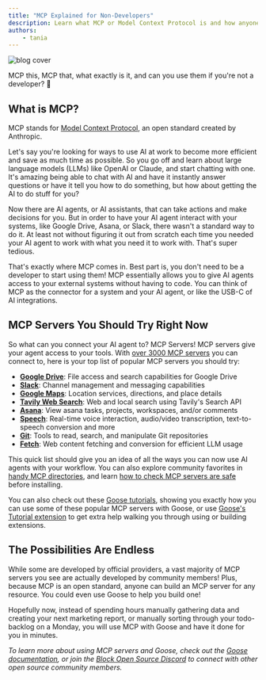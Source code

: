 ```yaml
---
title: "MCP Explained for Non-Developers"
description: Learn what MCP or Model Context Protocol is and how anyone can use it to save time on tasks.
authors: 
    - tania
---
```


![blog cover](mcp_nondevs.png)

MCP this, MCP that, what exactly is it, and can you use them if you're not a developer? 🤔

<!--truncate-->

## What is MCP?

MCP stands for [Model Context Protocol](https://modelcontextprotocol.io/introduction), an open standard created by Anthropic.

Let's say you're looking for ways to use AI at work to become more efficient and save as much time as possible. So you go off and learn about large language models (LLMs) like OpenAI or Claude, and start chatting with one. It's amazing being able to chat with AI and have it instantly answer questions or have it tell you how to do something, but how about getting the AI to do stuff for you?

Now there are AI agents, or AI assistants, that can take actions and make decisions for you. But in order to have your AI agent interact with your systems, like Google Drive, Asana, or Slack, there wasn't a standard way to do it. At least not without figuring it out from scratch each time you needed your AI agent to work with what you need it to work with. That's super tedious.

That's exactly where MCP comes in. Best part is, you don't need to be a developer to start using them! MCP essentially allows you to give AI agents access to your external systems without having to code. You can think of MCP as the connector for a system and your AI agent, or like the USB-C of AI integrations.

## MCP Servers You Should Try Right Now
So what can you connect your AI agent to? MCP Servers! MCP servers give your agent access to your tools. With [over 3000 MCP servers](https://glama.ai/mcp/servers) you can connect to, here is your top list of popular MCP servers you should try:

- **[Google Drive](https://github.com/rishipradeep-think41/drive-mcp)**: File access and search capabilities for Google Drive
- **[Slack](https://github.com/modelcontextprotocol/servers/tree/main/src/slack)**: Channel management and messaging capabilities
- **[Google Maps](https://github.com/modelcontextprotocol/servers/tree/main/src/google-maps)**: Location services, directions, and place details
- **[Tavily Web Search](https://github.com/RamXX/mcp-tavily)**: Web and local search using Tavily's Search API
- **[Asana](https://github.com/roychri/mcp-server-asana)**: View asana tasks, projects, workspaces, and/or comments
- **[Speech](https://github.com/Kvadratni/speech-mcp)**: Real-time voice interaction, audio/video transcription, text-to-speech conversion and more
- **[Git](https://github.com/modelcontextprotocol/servers/tree/main/src/git)**: Tools to read, search, and manipulate Git repositories
- **[Fetch](https://github.com/modelcontextprotocol/servers/tree/main/src/fetch)**: Web content fetching and conversion for efficient LLM usage

This quick list should give you an idea of all the ways you can now use AI agents with your workflow. You can also explore community favorites in [handy MCP directories](https://dev.to/techgirl1908/my-favorite-mcp-directories-573n), and learn [how to check MCP servers are safe](https://block.github.io/goose/blog/2025/03/26/mcp-security) before installing.

You can also check out these [Goose tutorials](https://block.github.io/goose/docs/category/tutorials), showing you exactly how you can use some of these popular MCP servers with Goose, or use [Goose's Tutorial extension](https://block.github.io/goose/docs/tutorials/tutorial-extension) to get extra help walking you through using or building extensions.

## The Possibilities Are Endless
While some are developed by official providers, a vast majority of MCP servers you see are actually developed by community members! Plus, because MCP is an open standard, anyone can build an MCP server for any resource. You could even use Goose to help you build one!

Hopefully now, instead of spending hours manually gathering data and creating your next marketing report, or manually sorting through your todo-backlog on a Monday, you will use MCP with Goose and have it done for you in minutes.

*To learn more about using MCP servers and Goose, check out the [Goose documentation](https://block.github.io/goose/docs/category/getting-started), or join the [Block Open Source Discord](https://discord.gg/block-opensource) to connect with other open source community members.*

<head>
  <meta property="og:title" content="MCP Explained for Non-Developers" />
  <meta property="og:type" content="article" />
  <meta property="og:url" content="https://block.github.io/goose/blog/2025/03/28/mcp-nondevs" />
  <meta property="og:description" content="Learn what MCP or Model Context Protocol is and how anyone can use it to save time on tasks." />
  <meta property="og:image" content="http://block.github.io/goose/assets/images/mcp_nondevs-5ce7f39de923cab01de6e14e5dc06744.png" />
  <meta name="twitter:card" content="summary_large_image" />
  <meta property="twitter:domain" content="block.github.io/goose" />
  <meta name="twitter:title" content="MCP Explained for Non-Developers" />
  <meta name="twitter:description" content="Learn what MCP or Model Context Protocol is and how anyone can use it to save time on tasks." />
  <meta name="twitter:image" content="http://block.github.io/goose/assets/images/mcp_nondevs-5ce7f39de923cab01de6e14e5dc06744.png" />
</head>